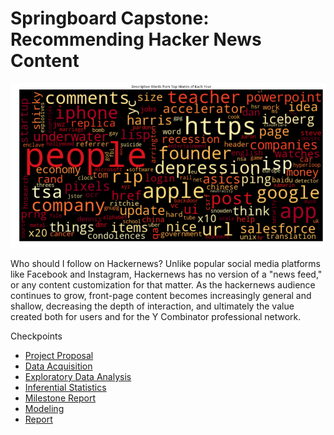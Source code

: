 # Springboard Capstone: Recommending Hacker News Content

![Wordcloud](images/wordcloud.png)

Who should I follow on Hackernews? Unlike popular social media platforms like Facebook and Instagram, Hackernews has no version of a "news feed," or any content customization for that matter. As the hackernews audience continues to grow, front-page content becomes increasingly general and shallow, decreasing the depth of interaction, and ultimately the value created both for users and for the Y Combinator professional network.

Checkpoints

 - [Project Proposal](Proposal.md)
 - [Data Acquisition](Data%20Acquisition.md)
 - [Exploratory Data Analysis](Exploratory%20Data%20Analysis.md)
 - [Inferential Statistics](Inferential%20Statistics.md)
 - [Milestone Report](Milestone%20Report.md)
 - [Modeling](Modeling.md)
 - [Report](Report.md)
